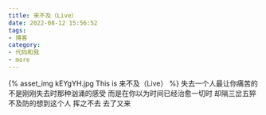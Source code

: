 ```yaml
---
title: 来不及（Live）
date: 2022-08-12 15:56:52
tags:
- 博客
category:
- 代码和我
- more
---
```

{% asset_img kEYgYH.jpg This is 来不及（Live） %}
失去一个人最让你痛苦的  不是刚刚失去时那种汹涌的感受  而是在你以为时间已经治愈一切时  却隔三岔五猝不及防的想到这个人  挥之不去  去了又来